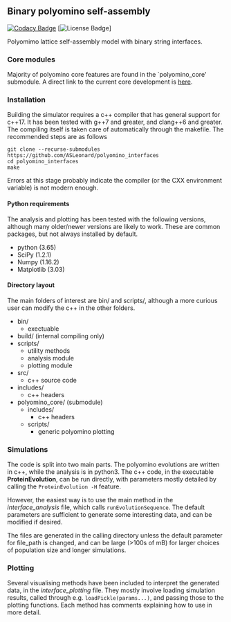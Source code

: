 ## Binary polyomino self-assembly
[![Codacy Badge](https://api.codacy.com/project/badge/Grade/7ffdd17eae624212ac2686d48687d343)](https://app.codacy.com/app/ASLeonard/polyomino_interfaces?utm_source=github.com&utm_medium=referral&utm_content=ASLeonard/polyomino_interfaces&utm_campaign=Badge_Grade_Dashboard)
[![License Badge](https://img.shields.io/github/license/ASLeonard/polyomino_interfaces.svg?style=plastic)]

Polyomimo lattice self-assembly model with binary string interfaces.

### Core modules
Majority of polyomino core features are found in the `polyomino_core' submodule.
A direct link to the current core development is [here](https://github.com/ASLeonard/polyomino_core).

### Installation
Building the simulator requires a c++ compiler that has general support for c++17. It has been tested with g++7 and greater, and clang++6 and greater. The compiling itself is taken care of automatically through the makefile. The recommended steps are as follows
```
git clone --recurse-submodules https://github.com/ASLeonard/polyomino_interfaces
cd polyomino_interfaces
make
```
Errors at this stage probably indicate the compiler (or the CXX environment variable) is not modern enough.

#### Python requirements
The analysis and plotting has been tested with the following versions, although many older/newer versions are likely to work. These are common packages, but not always installed by default.
+ python (3.65)
+ SciPy (1.2.1)
+ Numpy (1.16.2)
+ Matplotlib (3.03)

#### Directory layout
The main folders of interest are bin/ and scripts/, although a more curious user can modify the c++ in the other folders.

+ bin/
  + exectuable
+ build/ (internal compiling only)
+ scripts/
  + utility methods
  + analysis module
  + plotting module
+ src/
  + c++ source code
+ includes/
  + c++ headers
+ polyomino_core/ (submodule)
  + includes/
    + c++ headers
  + scripts/
    + generic polyomino plotting
  
### Simulations
The code is split into two main parts. The polyomino evolutions are written in c++, while the analysis is in python3. The c++ code, in the executable **ProteinEvolution**, can be run directly, with parameters mostly detailed by calling the `ProteinEvolution -H` feature.

However, the easiest way is to use the main method in the _interface\_analysis_ file, which calls `runEvolutionSequence`. The default parameters are sufficient to generate some interesting data, and can be modified if desired.

The files are generated in the calling directory unless the default parameter for file_path is changed, and can be large (>100s of mB) for larger choices of population size and longer simulations.

### Plotting
Several visualising methods have been included to interpret the generated data, in the _interface\_plotting_ file. They mostly involve loading simulation results, called through e.g. `loadPickle(params...)`, and passing those to the plotting functions. Each method has comments explaining how to use in more detail.


